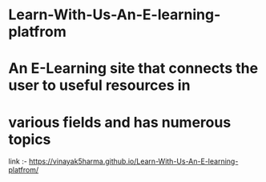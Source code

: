 # Learn-With-Us-An-E-learning-platfrom

# An E-Learning site that connects the user to useful resources in 
# various fields and has numerous topics 

link :- https://vinayak5harma.github.io/Learn-With-Us-An-E-learning-platfrom/
